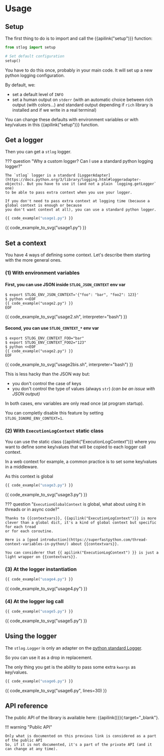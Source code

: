 # Usage

## Setup

The first thing to do is to import and call the {{apilink("setup")}} function:

```python
from stlog import setup

# Set default configuration
setup()
```

You have to do this once, probably in your main code.
It will set up a new python logging configuration.

By default, we:

- set a default level of `INFO`
- set a human output on `stderr` (with an automatic choice between rich output (with colors...) and standard output depending if `rich` library is installed and if we write in a real terminal)

You can change these defaults with environment variables or with key/values in this {{apilink("setup")}} function.

## Get a logger

Then you can get a `stlog` logger. 

??? question "Why a custom logger? Can I use a standard python logging logger?"

    The `stlog` logger is a standard [LoggerAdapter](https://docs.python.org/3/library/logging.html#loggeradapter-objects). But you have to use it (and not a plain `logging.getLogger` one)
    to be able to pass extra context when you use your logger.

    If you don't need to pass extra context at logging time (because a global context is enough or because
    you don't want context at all), you can use a standard python logger.

```python
{{ code_example("usage1.py") }}
```

{{ code_example_to_svg("usage1.py") }}

## Set a context

You have 4 ways of defining some context. Let's describe them starting with the more general ones.

### (1) With environment variables  

#### First, you can use JSON inside `STLOG_JSON_CONTEXT` env var

```console
$ export STLOG_ENV_JSON_CONTEXT='{"foo": "bar", "foo2": 123}'
$ python <<EOF
{{ code_example("usage2.py") }}
EOF
```

{{ code_example_to_svg("usage2.sh", interpreter="bash") }}

#### Second, you can use `STLOG_CONTEXT_*` env var 

```console
$ export STLOG_ENV_CONTEXT_FOO="bar"
$ export STLOG_ENV_CONTEXT_FOO2="123"
$ python <<EOF
{{ code_example("usage2.py") }}
EOF
```

{{ code_example_to_svg("usage2bis.sh", interpreter="bash") }}

This is less hacky than the JSON way but:

- you don't control the case of keys
- you don't control the type of values (always `str`) *(can be an issue with JSON output)*

In both cases, env variables are only read once (at program startup).

You can completly disable this feature by setting `STLOG_IGNORE_ENV_CONTEXT=1`.

### (2) With `ExecutionLogContext` static class

You can use the static class {{apilink("ExecutionLogContext")}} where you want to define some key/values that will be copied
to each logger call context. 

In a web context for example, a common practice is to set some key/values in a middleware.

As this context is global 

```python
{{ code_example("usage3.py") }}
```

{{ code_example_to_svg("usage3.py") }}

??? question "`ExecutionGlobalContext` is global, what about using it in threads or in async code?"

    Thanks to {{contextvars}}, {{apilink("ExecutionLogContext")}} is more clever than a global dict, it's a kind of global context but specific for each tread
    or for each coroutine.

    Here is a [good introduction](https://superfastpython.com/thread-context-variables-in-python/) about {{contextvars}}.

    You can considerer that {{ apilink("ExecutionLogContext") }} is just a light wrapper on {{contextvars}}.

### (3) At the logger instantiation

```python
{{ code_example("usage4.py") }}
```

{{ code_example_to_svg("usage4.py") }}

### (4) At the logger log call

```python
{{ code_example("usage5.py") }}
```

{{ code_example_to_svg("usage5.py") }}

## Using the logger

The `stlog.Logger` is only an adapter on the [python standard Logger](https://docs.python.org/3/library/logging.html#logging.Logger).

So you can use it as a drop in replacement.

The only thing you get is the ability to pass some extra `kwargs` as key/values.

```python
{{ code_example("usage6.py") }}
```

{{ code_example_to_svg("usage6.py", lines=30) }}

## API reference

The public API of the library is available here: {{apilink()}}{:target="_blank"}.

!!! warning "Public API"

    Only what is documented on this previous link is considered as a part of the public API
    So, if it is not documented, it's a part of the private API (and it can change at any time).